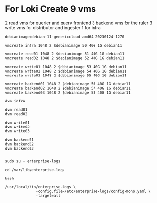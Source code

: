 # For Loki Create 9 vms

2 read vms for querier and query frontend
3 backend vms for the ruler
3 write vms for distributor and ingester
1 for infra

```console
debianimage=debian-11-genericcloud-amd64-20230124-1270

vmcreate infra 1048 2 $debianimage 50 40G 1G debian11

vmcreate read01 1048 2 $debianimage 51 40G 1G debian11
vmcreate read02 1048 2 $debianimage 52 40G 1G debian11

vmcreate write01 1048 2 $debianimage 53 40G 1G debian11
vmcreate write02 1048 2 $debianimage 54 40G 1G debian11
vmcreate write03 1048 2 $debianimage 55 40G 1G debian11

vmcreate backend01 1048 2 $debianimage 56 40G 1G debian11
vmcreate backend02 1048 2 $debianimage 57 40G 1G debian11
vmcreate backend03 1048 2 $debianimage 58 40G 1G debian11

dvm infra

dvm read01
dvm read02

dvm write01
dvm write02
dvm write03

dvm backend01
dvm backend02
dvm backend03
```




```

sudo su - enterprise-logs

cd /var/lib/enterprise-logs

bash

/usr/local/bin/enterprise-logs \
              -config.file=/etc/enterprise-logs/config-mono.yaml \
              -target=all


```